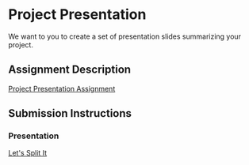 # Project Presentation
We want to you to create a set of presentation slides summarizing your project.

## Assignment Description
[Project Presentation Assignment](https://education.launchcode.org/liftoff/assignments/project-presentation/)

## Submission Instructions

### Presentation

[Let's Split It](https://github.com/Shelly-G/liftoff-assignments_/blob/master/Shelly's%20Project%20Presentation)
